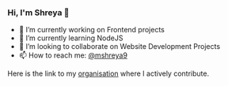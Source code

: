 ### Hi, I'm Shreya 👋

- 🔭 I’m currently working on Frontend projects
- 🌱 I’m currently learning NodeJS
- 👯 I’m looking to collaborate on Website Development Projects
- 📫 How to reach me: [@mshreya9](https://mshreya9.github.io/contact.html)

Here is the link to my [organisation](https://github.com/TheCodeClutch) where I actively contribute.


